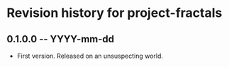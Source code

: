 # Revision history for project-fractals

## 0.1.0.0 -- YYYY-mm-dd

* First version. Released on an unsuspecting world.
